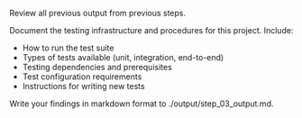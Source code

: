 Review all previous output from previous steps.

Document the testing infrastructure and procedures for this project. Include:
- How to run the test suite
- Types of tests available (unit, integration, end-to-end)
- Testing dependencies and prerequisites
- Test configuration requirements
- Instructions for writing new tests

Write your findings in markdown format to ./output/step_03_output.md.